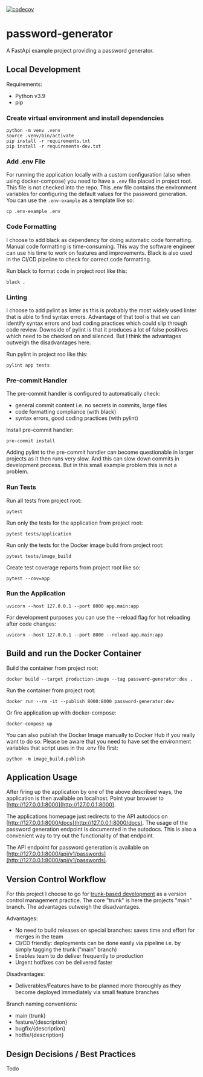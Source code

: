 [![codecov](https://codecov.io/gh/max-pfeiffer/password-generator/branch/main/graph/badge.svg?token=WQI2SJJLZN)](https://codecov.io/gh/max-pfeiffer/password-generator)
# password-generator
A FastApi example project providing a password generator.

## Local Development
Requirements:
* Python v3.9
* pip

### Create virtual environment and install dependencies
```shell
python -m venv .venv
source .venv/bin/activate
pip install -r requirements.txt
pip install -r requirements-dev.txt
```

### Add .env File
For running the application locally with a custom configuration (also when using
docker-compose) you need to have a ```.env``` file placed in project root.
This file is not checked into the repo.
This .env file contains the environment variables for configuring the default
values for the password generation.
You can use the ```.env-example``` as a template like so:
```shell
cp .env-example .env
```

### Code Formatting
I choose to add black as dependency for doing automatic code formatting.
Manual code formatting is time-consuming. This way the software engineer can
use his time to work on features and improvements.
Black is also used in the CI/CD pipeline to check for correct code formatting.

Run black to format code in project root like this:
```shell
black .
```

### Linting
I choose to add pylint as linter as this is probably the most widely used
linter that is able to find syntax errors. Advantage of that tool is that we
can identify syntax errors and bad coding practices which could slip through
code review. Downside of pylint is that it produces a lot of false positives
which need to be checked on and silenced. But I think the advantages outweigh
the disadvantages here.

Run pylint in project roo like this:
```shell
pylint app tests
```

### Pre-commit Handler
The pre-commit handler is configured to automatically check:
* general commit content i.e. no secrets in commits, large files 
* code formatting compliance (with black)
* syntax errors, good coding practices (with pylint)

Install pre-commit handler:
```shell
pre-commit install
```

Adding pylint to the pre-commit handler can become questionable in larger
projects as it then runs very slow. And this can slow down commits in
development process. But in this small example problem this is not a problem.

### Run Tests
Run all tests from project root:
```shell
pytest
```
Run only the tests for the application from project root:
```shell
pytest tests/application
```
Run only the tests for the Docker image build from project root:
```shell
pytest tests/image_build
```
Create test coverage reports from project root like so:
```shell
pytest --cov=app
```

### Run the Application
```shell
uvicorn --host 127.0.0.1 --port 8000 app.main:app
```
For development purposes you can use the --reload flag for hot reloading after
code changes:
```shell
uvicorn --host 127.0.0.1 --port 8000 --reload app.main:app
```

## Build and run the Docker Container
Build the container from project root:
```shell
docker build --target production-image --tag password-generator:dev .
```
Run the container from project root:
```shell
docker run --rm -it --publish 8000:8000 password-generator:dev
```
Or fire application up with docker-compose:
```shell
docker-compose up
```
You can also publish the Docker Image manually to Docker Hub if you really
want to do so. Please be aware that you need to have set the environment
variables that script uses in the .env file first: 
```shell
python -m image_build.publish
```

## Application Usage
After firing up the application by one of the above described ways, the
application is then available on localhost. Point your browser to
[http://127.0.0.1:8000](http://127.0.0.1:8000).

The applications homepage just redirects to the API autodocs on
[http://127.0.0.1:8000/docs](http://127.0.0.1:8000/docs). The usage of the
password generation endpoint is documented in the autodocs. This is also a
convenient way to try out the functionality of that endpoint.

The API endpoint for password generation is available on
[http://127.0.0.1:8000/api/v1/passwords](http://127.0.0.1:8000/api/v1/passwords).

## Version Control Workflow
For this project I choose to go for [trunk-based development](https://trunkbaseddevelopment.com/)
as a version control management practice. The core "trunk" is here the
projects "main" branch. The advantages outweigh the disadvantages.

Advantages:
* No need to build releases on special branches: saves time and effort for merges in the team
* CI/CD friendly: deployments can be done easily via pipeline i.e. by simply tagging the trunk ("main" branch)
* Enables team to do deliver frequently to production
* Urgent hotfixes can be delivered faster

Disadvantages:
* Deliverables/Features have to be planned more thoroughly as they become deployed immediately via small feature branches

Branch naming conventions:
* main (trunk)
* feature/{description}
* bugfix/{description}
* hotfix/{description}

## Design Decisions / Best Practices 

Todo
